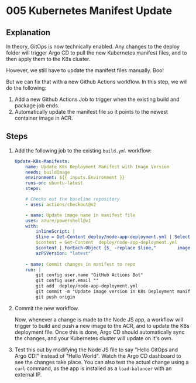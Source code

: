 # 005 Kubernetes Manifest Update

## Explanation

In theory, GitOps is now technically enabled. Any changes to the deploy folder will trigger Argo CD to pull the new Kubernetes manifest files, and to then apply them to the K8s cluster.

However, we still have to update the manifest files manually. Boo!

But we can fix that with a new Github Actions workflow. In this step, we will do the following:

1. Add a new Github Actions Job to trigger when the existing build and package job ends.
2. Automatically update the manifest file so it points to the newest container image in ACR.

## Steps

1. Add the following job to the existing `build.yml` workflow:

    ```yaml
    Update-K8s-Manifests:
        name: Update K8s Deployment Manifest with Image Version
        needs: buildImage
        environment: ${{ inputs.Environment }}
        runs-on: ubuntu-latest
        steps:

        # Checks out the baseline repository
        - uses: actions/checkout@v2

        - name: Update image name in manifest file
        uses: azure/powershell@v1
        with:
            inlineScript: |
            $line = Get-Content deploy/node-app-deployment.yml | Select-String image: | Select-Object -ExpandProperty Line
            $content = Get-Content  deploy/node-app-deployment.yml
            $content | ForEach-Object {$_ -replace $line,"        image: ${{ env.AZURE_CONTAINER_REGISTRY }}.azurecr.io/${{ env.CONTAINER_NAME }}:${{ github.sha }}"} | Set-Content  deploy/node-app-deployment.yml
            azPSVersion: "latest"
        
        - name: Commit changes in manifest to repo
        run: | 
            git config user.name "GitHub Actions Bot"
            git config user.email ""
            git add  deploy/node-app-deployment.yml
            git commit -m "Update image version in K8s Deployment manifests file"
            git push origin
    ```

2. Commit the new workflow.

    Now, whenever a change is made to the Node JS app, a workflow will trigger to build and push a new image to the ACR, and to update the K8s deployment file. Once this is done, Argo CD should automatically sync the changes, and your Kubernetes cluster will update on it's own.

3. Test this out by modifying the Node JS file to say "Hello GitOps and Argo CD!" instead of "Hello World". Watch the Argo CD dashboard to see the changes take place. You can also test the actual change using a `curl` command, as the app is installed as a `load-balancer` with an external IP.
